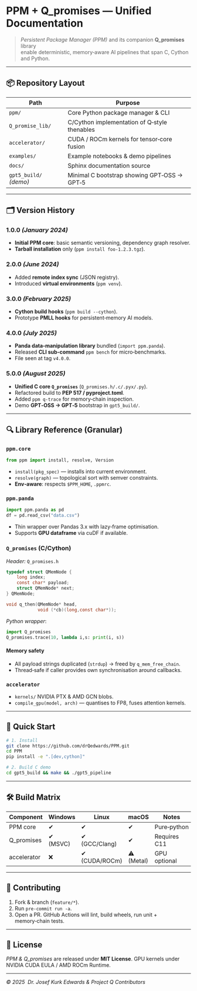 # **PPM + Q_promises — Unified Documentation**

> *Persistent Package Manager (PPM)* and its companion **Q_promises** library  
> enable deterministic, memory‑aware AI pipelines that span C, Cython and Python.

---

## 📦 Repository Layout

| Path                          | Purpose |
|------------------------------|---------|
| `ppm/`                       | Core Python package manager & CLI |
| `Q_promise_lib/`             | C/Cython implementation of Q‑style thenables |
| `accelerator/`               | CUDA / ROCm kernels for tensor‑core fusion |
| `examples/`                  | Example notebooks & demo pipelines |
| `docs/`                      | Sphinx documentation source |
| `gpt5_build/` _(demo)_       | Minimal C bootstrap showing GPT‑OSS → GPT‑5 |

---

## 🗂 Version History

### 1.0.0 *(January 2024)*
- **Initial PPM core**: basic semantic versioning, dependency graph resolver.
- **Tarball installation** only (`ppm install foo-1.2.3.tgz`).

### 2.0.0 *(June 2024)*
- Added **remote index sync** (JSON registry).
- Introduced **virtual environments** (`ppm venv`).

### 3.0.0 *(February 2025)*
- **Cython build hooks** (`ppm build --cython`).
- Prototype **PMLL hooks** for persistent‑memory AI models.

### 4.0.0 *(July 2025)*
- **Panda data‑manipulation library** bundled (`import ppm.panda`).
- Released **CLI sub‑command** `ppm bench` for micro‑benchmarks.
- File seen at tag `v4.0.0`.

### 5.0.0 *(August 2025)*
- **Unified C core `Q_promises`** (`Q_promises.h/.c/.pyx/.py`).
- Refactored build to **PEP 517 / pyproject.toml**.
- Added `ppm q-trace` for memory‑chain inspection.
- Demo **GPT‑OSS → GPT‑5** bootstrap in `gpt5_build/`.

---

## 🔍 Library Reference (Granular)

### `ppm.core`
```python
from ppm import install, resolve, Version
```
- `install(pkg_spec)` — installs into current environment.  
- `resolve(graph)` — topological sort with semver constraints.  
- **Env‑aware**: respects `$PPM_HOME`, `.ppmrc`.  

### `ppm.panda`
```python
import ppm.panda as pd
df = pd.read_csv("data.csv")
```
- Thin wrapper over Pandas 3.x with lazy‑frame optimisation.  
- Supports **GPU dataframe** via cuDF if available.

### `Q_promises` (C/Cython)
*Header:* `Q_promises.h`
```c
typedef struct QMemNode {
    long index;
    const char* payload;
    struct QMemNode* next;
} QMemNode;

void q_then(QMemNode* head,
            void (*cb)(long,const char*));
```
*Python wrapper*:
```python
import Q_promises
Q_promises.trace(10, lambda i,s: print(i, s))
```
#### Memory safety
- All payload strings duplicated (`strdup`) → freed by `q_mem_free_chain`.
- Thread‑safe if caller provides own synchronisation around callbacks.

### `accelerator`
- `kernels/` NVIDIA PTX & AMD GCN blobs.
- `compile_gpu(model, arch)` — quantises to FP8, fuses attention kernels.

---

## 🚀 Quick Start

```bash
# 1. Install
git clone https://github.com/drQedwards/PPM.git
cd PPM
pip install -e ".[dev,cython]"

# 2. Build C demo
cd gpt5_build && make && ./gpt5_pipeline
```

---

## 🛠 Build Matrix

| Component      | Windows | Linux | macOS | Notes |
|----------------|---------|-------|-------|-------|
| PPM core       | ✔︎       | ✔︎     | ✔︎     | Pure‑python |
| Q_promises     | ✔︎ (MSVC)| ✔︎ (GCC/Clang) | ✔︎ | Requires C11 |
| accelerator    | ❌      | ✔︎ (CUDA/ROCm) | ⚠︎ (Metal) | GPU optional |

---

## 🤝 Contributing
1. Fork & branch (`feature/*`).  
2. Run `pre‑commit run -a`.  
3. Open a PR. GitHub Actions will lint, build wheels, run unit + memory‑chain tests.

---

## 📜 License
*PPM & Q_promises* are released under **MIT License**. GPU kernels under NVIDIA CUDA EULA / AMD ROCm Runtime.

---

_© 2025  Dr. Josef Kurk Edwards & Project Q Contributors_
